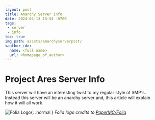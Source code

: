 ```yaml
---
layout: post
title: Anarchy Server Info
date: 2024-04-13 13:54 -0700
tags: 
 - server
 - info
toc: true
img_path: assets/anarchyserverpost/
<author_id>:
  name: <full name>
  url: <homepage_of_author>
---
```


# Project Ares Server Info
This server will have an interesting twist to my regular style of SMP's. Instead this server will be an anarchy server and, this article will explain how it will all work.



![Folia Logo](folia.png){: .normal }
_Folia logo credits to [PaperMC/Folia](https://github.com/PaperMC/Folia)_